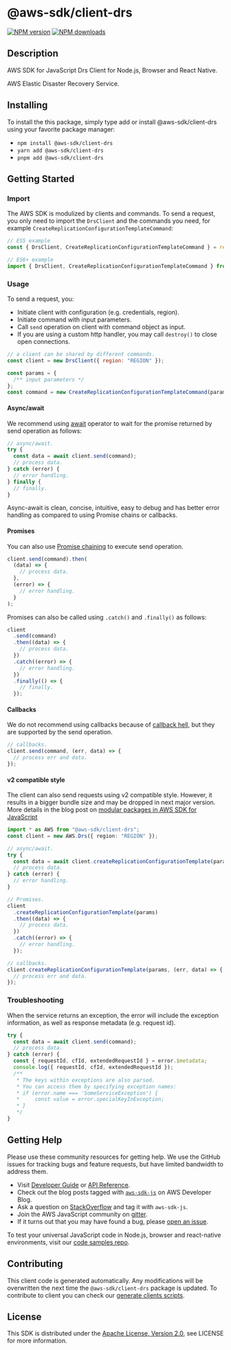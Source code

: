 <!-- generated file, do not edit directly -->

# @aws-sdk/client-drs

[![NPM version](https://img.shields.io/npm/v/@aws-sdk/client-drs/latest.svg)](https://www.npmjs.com/package/@aws-sdk/client-drs)
[![NPM downloads](https://img.shields.io/npm/dm/@aws-sdk/client-drs.svg)](https://www.npmjs.com/package/@aws-sdk/client-drs)

## Description

AWS SDK for JavaScript Drs Client for Node.js, Browser and React Native.

<p>AWS Elastic Disaster Recovery Service.</p>

## Installing

To install the this package, simply type add or install @aws-sdk/client-drs
using your favorite package manager:

- `npm install @aws-sdk/client-drs`
- `yarn add @aws-sdk/client-drs`
- `pnpm add @aws-sdk/client-drs`

## Getting Started

### Import

The AWS SDK is modulized by clients and commands.
To send a request, you only need to import the `DrsClient` and
the commands you need, for example `CreateReplicationConfigurationTemplateCommand`:

```js
// ES5 example
const { DrsClient, CreateReplicationConfigurationTemplateCommand } = require("@aws-sdk/client-drs");
```

```ts
// ES6+ example
import { DrsClient, CreateReplicationConfigurationTemplateCommand } from "@aws-sdk/client-drs";
```

### Usage

To send a request, you:

- Initiate client with configuration (e.g. credentials, region).
- Initiate command with input parameters.
- Call `send` operation on client with command object as input.
- If you are using a custom http handler, you may call `destroy()` to close open connections.

```js
// a client can be shared by different commands.
const client = new DrsClient({ region: "REGION" });

const params = {
  /** input parameters */
};
const command = new CreateReplicationConfigurationTemplateCommand(params);
```

#### Async/await

We recommend using [await](https://developer.mozilla.org/en-US/docs/Web/JavaScript/Reference/Operators/await)
operator to wait for the promise returned by send operation as follows:

```js
// async/await.
try {
  const data = await client.send(command);
  // process data.
} catch (error) {
  // error handling.
} finally {
  // finally.
}
```

Async-await is clean, concise, intuitive, easy to debug and has better error handling
as compared to using Promise chains or callbacks.

#### Promises

You can also use [Promise chaining](https://developer.mozilla.org/en-US/docs/Web/JavaScript/Guide/Using_promises#chaining)
to execute send operation.

```js
client.send(command).then(
  (data) => {
    // process data.
  },
  (error) => {
    // error handling.
  }
);
```

Promises can also be called using `.catch()` and `.finally()` as follows:

```js
client
  .send(command)
  .then((data) => {
    // process data.
  })
  .catch((error) => {
    // error handling.
  })
  .finally(() => {
    // finally.
  });
```

#### Callbacks

We do not recommend using callbacks because of [callback hell](http://callbackhell.com/),
but they are supported by the send operation.

```js
// callbacks.
client.send(command, (err, data) => {
  // process err and data.
});
```

#### v2 compatible style

The client can also send requests using v2 compatible style.
However, it results in a bigger bundle size and may be dropped in next major version. More details in the blog post
on [modular packages in AWS SDK for JavaScript](https://aws.amazon.com/blogs/developer/modular-packages-in-aws-sdk-for-javascript/)

```ts
import * as AWS from "@aws-sdk/client-drs";
const client = new AWS.Drs({ region: "REGION" });

// async/await.
try {
  const data = await client.createReplicationConfigurationTemplate(params);
  // process data.
} catch (error) {
  // error handling.
}

// Promises.
client
  .createReplicationConfigurationTemplate(params)
  .then((data) => {
    // process data.
  })
  .catch((error) => {
    // error handling.
  });

// callbacks.
client.createReplicationConfigurationTemplate(params, (err, data) => {
  // process err and data.
});
```

### Troubleshooting

When the service returns an exception, the error will include the exception information,
as well as response metadata (e.g. request id).

```js
try {
  const data = await client.send(command);
  // process data.
} catch (error) {
  const { requestId, cfId, extendedRequestId } = error.$metadata;
  console.log({ requestId, cfId, extendedRequestId });
  /**
   * The keys within exceptions are also parsed.
   * You can access them by specifying exception names:
   * if (error.name === 'SomeServiceException') {
   *     const value = error.specialKeyInException;
   * }
   */
}
```

## Getting Help

Please use these community resources for getting help.
We use the GitHub issues for tracking bugs and feature requests, but have limited bandwidth to address them.

- Visit [Developer Guide](https://docs.aws.amazon.com/sdk-for-javascript/v3/developer-guide/welcome.html)
  or [API Reference](https://docs.aws.amazon.com/AWSJavaScriptSDK/v3/latest/index.html).
- Check out the blog posts tagged with [`aws-sdk-js`](https://aws.amazon.com/blogs/developer/tag/aws-sdk-js/)
  on AWS Developer Blog.
- Ask a question on [StackOverflow](https://stackoverflow.com/questions/tagged/aws-sdk-js) and tag it with `aws-sdk-js`.
- Join the AWS JavaScript community on [gitter](https://gitter.im/aws/aws-sdk-js-v3).
- If it turns out that you may have found a bug, please [open an issue](https://github.com/aws/aws-sdk-js-v3/issues/new/choose).

To test your universal JavaScript code in Node.js, browser and react-native environments,
visit our [code samples repo](https://github.com/aws-samples/aws-sdk-js-tests).

## Contributing

This client code is generated automatically. Any modifications will be overwritten the next time the `@aws-sdk/client-drs` package is updated.
To contribute to client you can check our [generate clients scripts](https://github.com/aws/aws-sdk-js-v3/tree/main/scripts/generate-clients).

## License

This SDK is distributed under the
[Apache License, Version 2.0](http://www.apache.org/licenses/LICENSE-2.0),
see LICENSE for more information.
